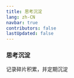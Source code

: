 ```yaml
---
title: 思考沉淀
lang: zh-CN
navbar: true
contributors: false
lastUpdated: false
---
```


### 思考沉淀

记录碎片积累，并定期沉淀
<Badge type="danger" text="逾期" vertical="middle" />